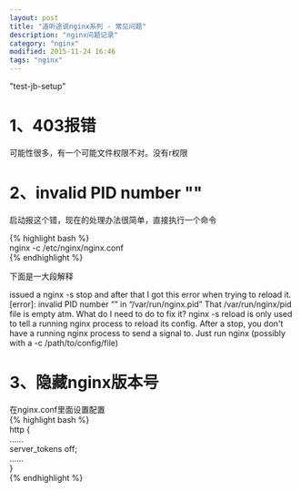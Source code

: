 ```yaml
---
layout: post
title: "道听途说nginx系列 - 常见问题"
description: "nginx问题记录"
category: "nginx"
modified: 2015-11-24 16:46
tags: "nginx"
---
```

"test-jb-setup"

# 1、403报错
 可能性很多，有一个可能文件权限不对。没有r权限
 
# 2、invalid PID number ""
  启动报这个错，现在的处理办法很简单，直接执行一个命令

{% highlight bash %}  
  nginx -c /etc/nginx/nginx.conf  
{% endhighlight %} 

下面是一大段解释 

issued a nginx -s stop and after that I got this error when trying to reload it.
[error]: invalid PID number “” in “/var/run/nginx.pid”
That /var/run/nginx/pid file is empty atm.
What do I need to do to fix it?
nginx -s reload is only used to tell a running nginx process to reload its config. After a stop, you don't have a running nginx process to send a signal to. Just run nginx (possibly with a -c /path/to/config/file)

# 3、隐藏nginx版本号

在nginx.conf里面设置配置  
{% highlight bash %}  
http {  
……  
server_tokens off;  
……  
}  
{% endhighlight %} 
